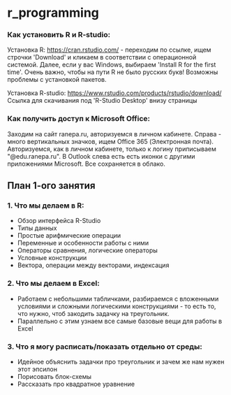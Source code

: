 # r_programming

### Как установить R и R-studio:

Установка R: https://cran.rstudio.com/ - переходим по ссылке, ищем строчки 'Download' и кликаем в соответствии с операционной системой. Далее, если у вас Windows, выбираем 'Install R for the first time'. Очень важно, чтобы на пути R не было русских букв! Возможны проблемы с установкой пакетов.

Установка R-studio: https://www.rstudio.com/products/rstudio/download/ Ссылка для скачивания под 'R-Studio Desktop' внизу страницы

### Как получить доступ к Microsoft Office:

Заходим на сайт ranepa.ru, авторизуемся в личном кабинете. Справа - много вертикальных значков, ищем Office 365 (Электронная почта). Авторизуемся, как в личном кабинете, только к логину приписываем "@edu.ranepa.ru". В Outlook слева есть есть иконки с другими приложениями Microsoft. Все сохраняется в облако.

## План 1-ого занятия

### 1. Что мы делаем в R:
- Обзор интерфейса R-Studio
- Типы данных
- Простые арифмические операции 
- Переменные и особенности работы с ними
- Операторы сравнения, логические операторы
- Условные конструкции
- Вектора, операции между векторами, индексация

### 2. Что мы делаем в Excel:
- Работаем с небольшими табличками, разбираемся с вложенными условиями и сложными логическими конструкциями - то есть то, что нужно, чтоб закодить задачку на треугольник.
- Параллельно с этим узнаем все самые базовые вещи для работы в Excel 

### 3. Что я могу расписать/показать отдельно от среды:

- Идейное объяснить задачки про треугольник и зачем же нам нужен этот эпсилон
- Порисовать блок-схемы
- Рассказать про квадратное уравнение
